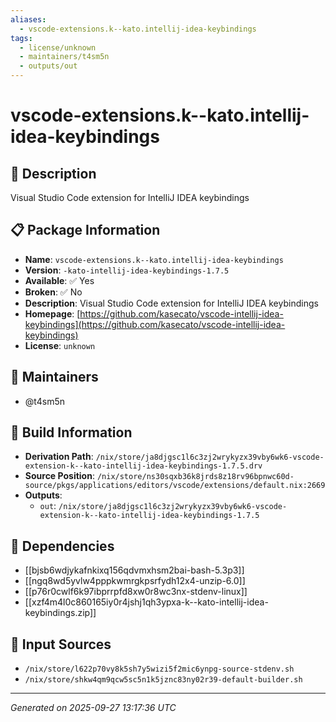 ```yaml
---
aliases:
  - vscode-extensions.k--kato.intellij-idea-keybindings
tags:
  - license/unknown
  - maintainers/t4sm5n
  - outputs/out
---
```


# vscode-extensions.k--kato.intellij-idea-keybindings

## 📝 Description

Visual Studio Code extension for IntelliJ IDEA keybindings

## 📋 Package Information

- **Name**: `vscode-extensions.k--kato.intellij-idea-keybindings`
- **Version**: `-kato-intellij-idea-keybindings-1.7.5`
- **Available**: ✅ Yes
- **Broken**: ✅ No
- **Description**: Visual Studio Code extension for IntelliJ IDEA keybindings
- **Homepage**: [https://github.com/kasecato/vscode-intellij-idea-keybindings](https://github.com/kasecato/vscode-intellij-idea-keybindings)
- **License**: `unknown`
## 👥 Maintainers

- @t4sm5n


## 🔧 Build Information

- **Derivation Path**: `/nix/store/ja8djgsc1l6c3zj2wrykyzx39vby6wk6-vscode-extension-k--kato-intellij-idea-keybindings-1.7.5.drv`
- **Source Position**: `/nix/store/ns30sqxb36k8jrds8z18rv96bpnwc60d-source/pkgs/applications/editors/vscode/extensions/default.nix:2669`
- **Outputs**:
  - `out`:  `/nix/store/ja8djgsc1l6c3zj2wrykyzx39vby6wk6-vscode-extension-k--kato-intellij-idea-keybindings-1.7.5`

## 🔗 Dependencies

- [[bjsb6wdjykafnkixq156qdvmxhsm2bai-bash-5.3p3]]
- [[ngq8wd5yvlw4pppkwmrgkpsrfydh12x4-unzip-6.0]]
- [[p76r0cwlf6k97ibprrpfd8xw0r8wc3nx-stdenv-linux]]
- [[xzf4m4l0c860165iy0r4jshj1qh3ypxa-k--kato-intellij-idea-keybindings.zip]]

## 📁 Input Sources

- `/nix/store/l622p70vy8k5sh7y5wizi5f2mic6ynpg-source-stdenv.sh`
- `/nix/store/shkw4qm9qcw5sc5n1k5jznc83ny02r39-default-builder.sh`

---
*Generated on 2025-09-27 13:17:36 UTC*
